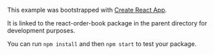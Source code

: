 This example was bootstrapped with [Create React App](https://github.com/facebook/create-react-app).

It is linked to the react-order-book package in the parent directory for development purposes.

You can run `npm install` and then `npm start` to test your package.
